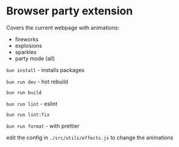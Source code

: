 # Browser party extension

Covers the current webpage with animations:

- fireworks
- explosions
- sparkles
- party mode (all)

`bun install` - installs packages

`bun run dev` - hot rebuild

`bun run build`

`bun run lint` - eslint

`bun run lint:fix`

`bun run format` - with prettier

edit the config in `./src/utils/effects.js` to change the animations
